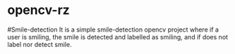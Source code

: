 # opencv-rz

#Smile-detection
It is a simple smile-detection opencv project where if a user is smiling, the smile is detected and labelled as smiling, and if does not label nor detect smile.
